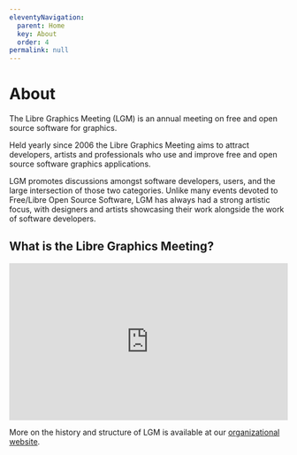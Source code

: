 ```yaml
---
eleventyNavigation:
  parent: Home
  key: About
  order: 4
permalink: null
---
```


# About

The Libre Graphics Meeting (LGM) is an annual meeting on free and open source software for graphics.

Held yearly since 2006 the Libre Graphics Meeting aims to attract developers,
artists and professionals who use and improve free and open source software
graphics applications.

LGM promotes discussions amongst software developers, users, and the large
intersection of those two categories. Unlike many events devoted to
Free/Libre Open Source Software, LGM has always had a strong artistic
focus, with designers and artists showcasing their work alongside the
work of software developers.

## What is the Libre Graphics Meeting?
<iframe title="What is the Libre Graphics Meeting?"
      style="aspect-ratio:560/315"
      width="100%"
      src="https://conf.tube/videos/embed/da0d2eb1-d0cf-4bf4-9f70-0591368d8563"
      frameborder="0"
      allowfullscreen=""
      sandbox="allow-same-origin allow-scripts allow-popups"></iframe>

More on the history and structure of LGM is available at our [organizational website](/lgm).

